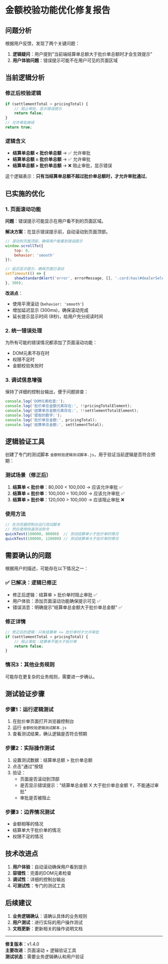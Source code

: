 # 金额校验功能优化修复报告

## 问题分析

根据用户反馈，发现了两个关键问题：

1. **逻辑疑问**：用户提到"当前端结算单总额大于批价单总额时才会生效提示"
2. **用户体验问题**：错误提示可能不在用户可见的页面区域

## 当前逻辑分析

### 修正后校验逻辑
```javascript
if (settlementTotal > pricingTotal) {
    // 阻止审批，显示错误提示
    return false;
}
// 允许审批继续
return true;
```

### 逻辑含义
- **结算单总额 < 批价单总额** → ✅ 允许审批
- **结算单总额 = 批价单总额** → ✅ 允许审批
- **结算单总额 > 批价单总额** → ❌ 阻止审批，显示错误

这个逻辑表示：**只有当结算单总额不超过批价单总额时，才允许审批通过**。

## 已实施的优化

### 1. 页面滚动功能

**问题**：错误提示可能显示在用户看不到的页面区域。

**解决方案**：在显示错误提示前，自动滚动到页面顶部。

```javascript
// 滚动到页面顶部，确保用户能看到错误提示
window.scrollTo({
    top: 0,
    behavior: 'smooth'
});

// 延迟显示提示，确保页面已滚动
setTimeout(() => {
    showStandardAlert('error', errorMessage, [], '.card:has(#dealerSelect)', 8000);
}, 300);
```

**改进点**：
- 使用平滑滚动 (`behavior: 'smooth'`)
- 增加延迟显示 (300ms)，确保滚动完成
- 延长提示显示时间 (8秒)，给用户充分阅读时间

### 2. 统一错误处理

为所有可能的错误情况都添加了页面滚动功能：
- DOM元素不存在时
- 权限不足时  
- 金额校验失败时

### 3. 调试信息增强

保持了详细的控制台输出，便于问题排查：
```javascript
console.log('DOM元素检查:');
console.log('批价单总金额元素存在:', !!pricingTotalElement);
console.log('结算单总金额元素存在:', !!settlementTotalElement);
console.log('提取的数字:');
console.log('批价单总金额:', pricingTotal);
console.log('结算单总金额:', settlementTotal);
```

## 逻辑验证工具

创建了专门的测试脚本 `金额校验逻辑测试脚本.js`，用于验证当前逻辑是否符合预期：

### 测试场景（修正后）
1. **结算单 < 批价单**：80,000 < 100,000 → 应该允许审批 ✅
2. **结算单 = 批价单**：100,000 = 100,000 → 应该允许审批 ✅  
3. **结算单 > 批价单**：120,000 > 100,000 → 应该阻止审批 ❌

### 使用方法
```javascript
// 在浏览器控制台运行测试脚本
// 然后使用快速测试命令
quickTest(100000, 80000)  // 测试结算单小于批价单的情况
quickTest(100000, 120000) // 测试结算单大于批价单的情况
```

## 需要确认的问题

根据用户的描述，可能存在以下情况之一：

### ✅ 已解决：逻辑已修正
- 修正后逻辑：结算单 > 批价单时阻止审批 ✅
- 用户体验：添加页面滚动功能确保提示可见 ✅
- 错误消息：明确提示"结算单总金额大于批价单总金额" ✅

### 修正详情
```javascript
// 修正后的逻辑：只有结算单 <= 批价单时才允许审批
if (settlementTotal > pricingTotal) {
    // 阻止审批：结算单不能大于批价单
    return false;
}
```

### 情况3：其他业务规则
可能存在更复杂的业务规则，需要进一步确认。

## 测试验证步骤

### 步骤1：运行逻辑测试
1. 在批价单页面打开浏览器控制台
2. 运行 `金额校验逻辑测试脚本.js`
3. 查看测试结果，确认逻辑是否符合预期

### 步骤2：实际操作测试
1. 设置测试数据：结算单总额 > 批价单总额
2. 点击"通过"按钮
3. 验证：
   - 页面是否滚动到顶部
   - 是否显示错误提示："结算单总金额 X 大于批价单总金额 Y，不能通过审批"
   - 审批是否被阻止

### 步骤3：边界情况测试
- 金额相等的情况
- 结算单大于批价单的情况
- 权限不足的情况

## 技术改进点

1. **用户体验**：自动滚动确保用户看到提示
2. **容错性**：完善的DOM元素检查
3. **调试性**：详细的控制台输出
4. **可测试性**：专门的测试工具

## 后续建议

1. **业务逻辑确认**：请确认具体的业务规则
2. **用户测试**：进行实际的用户操作测试
3. **文档更新**：更新相关的操作说明文档

---

**修复版本**：v1.4.0  
**主要改进**：页面滚动 + 逻辑验证工具  
**测试状态**：需要业务逻辑确认和用户验证 
